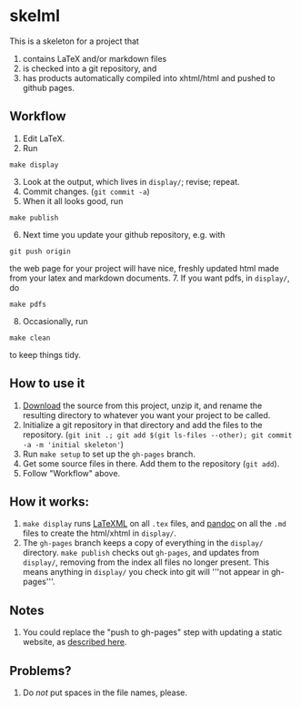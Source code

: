 skelml
======

This is a skeleton for a project that
1. contains LaTeX and/or markdown files
2. is checked into a git repository, and
3. has products automatically compiled into xhtml/html and pushed to github pages.

Workflow
--------
1. Edit LaTeX.
2. Run
```
make display
```
3. Look at the output, which lives in `display/`; revise; repeat.
4. Commit changes. (`git commit -a`)
5. When it all looks good, run
```
make publish
```
6. Next time you update your github repository, e.g. with
```
git push origin
```
the web page for your project will have nice, freshly updated html made from your latex and markdown documents.
7. If you want pdfs, in `display/`, do
```
make pdfs
```
8. Occasionally, run
```
make clean
```
to keep things tidy.


How to use it
-------------
1. [Download](https://github.com/petrelharp/skelml/zipball/master) the source from this project, unzip it, and rename the resulting directory to whatever you want your project to be called.
2. Initialize a git repository in that directory and add the files to the repository. (`git init .; git add $(git ls-files --other); git commit -a -m 'initial skeleton'`)
3. Run `make setup` to set up the `gh-pages` branch.
4. Get some source files in there.  Add them to the repository (`git add`).
5. Follow "Workflow" above.


How it works:
-------------
1. `make display` runs [LaTeXML](http://dlmf.nist.gov/LaTeXML) on all `.tex` files, and [pandoc](http://johnmacfarlane.net/pandoc/) on all the `.md` files to create the html/xhtml in `display/`.
2. The `gh-pages` branch keeps a copy of everything in the `display/` directory. `make publish` checks out `gh-pages`, and updates from `display/`, removing from the index all files no longer present.  This means anything in `display/` you check into git will '''not appear in gh-pages'''.


Notes
-----
1. You could replace the "push to gh-pages" step with updating a static website, as [described here](http://nicolasgallagher.com/simple-git-deployment-strategy-for-static-sites/).


Problems?
---------
1. Do *not* put spaces in the file names, please.
